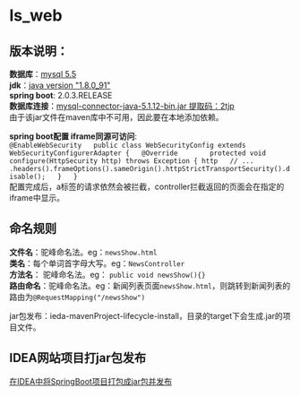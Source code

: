 # ls_web

## 版本说明：  
**数据库**：[mysql 5.5](https://pan.baidu.com/s/1vrWrR2iKoq80yJamQx7YeQ)   
**jdk**：[java version "1.8.0_91"](https://pan.baidu.com/s/1TtBNUSVVQSrenyg_9kRHsQ)  
**spring boot**: 2.0.3.RELEASE  
**数据库连接**：[mysql-connector-java-5.1.12-bin.jar 提取码：2tjp ](https://pan.baidu.com/s/1bAOEWXjewwJa0TUP0bAYag)   
由于该jar文件在maven库中不可用，因此要在本地添加依赖。


**spring boot配置 iframe同源可访问**:  
`@EnableWebSecurity  
 public class WebSecurityConfig extends WebSecurityConfigurerAdapter {  
     @Override       
     protected void configure(HttpSecurity http) throws Exception {
         http  
            // ...  
            .headers().frameOptions().sameOrigin().httpStrictTransportSecurity().disable();  
     }  
 }`   
 配置完成后，a标签的请求依然会被拦截，controller拦截返回的页面会在指定的iframe中显示。
 
 ## 命名规则
 
 **文件名**：驼峰命名法。eg：`newsShow.html`  
 **类名**：每个单词首字母大写。eg：`NewsController`  
 **方法名**： 驼峰命名法。eg： `public void newsShow(){}`  
 **路由命名**：驼峰命名法。eg：新闻列表页面`newsShow.html`，则跳转到新闻列表的路由为`@RequestMapping("/newsShow")`
 
jar包发布：ieda-mavenProject-lifecycle-install，目录的target下会生成.jar的项目文件。


## IDEA网站项目打jar包发布

[在IDEA中将SpringBoot项目打包成jar包并发布](https://blog.csdn.net/zhizhuodewo6/article/details/82178286)
